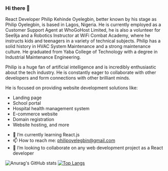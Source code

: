 ### Hi there 👋
React Developer Philip Kehinde Oyelegbin, better known by his stage as Philip Oyelegbin, is based in Lagos, Nigeria. He is currently employed as a Customer Support Agent at WhoGoHost Limited, he is also a volunteer for See9ja and a Robotics Instructor at WiFi Combat Academy, where he instructs kids and teenagers in a variety of technical subjects. Philip has a solid history in HVAC System Maintenance and a strong maintenance culture. He graduated from Yaba College of Technology with a degree in Industrial Maintenance Engineering.

Philip is a huge fan of artificial intelligence and is incredibly enthusiastic about the tech industry. He is constantly eager to collaborate with other developers and form connections with other brilliant minds.

He is focused on providing website development solutions like:
* Landing page
* School portal
* Hospital health management system
* E-commerce website
* Domain registration
* Website hosting, and more

- 🌱 I’m currently learning React.js
- 📫 How to reach me: philipoyelegbin@gmail.com
- 👯 I’m looking to collaborate on any web development project as a React developer

<!--
**PhilipOyelegbin/PhilipOyelegbin** is a ✨ _special_ ✨ repository because its `README.md` (this file) appears on your GitHub profile.

Here are some ideas to get you started:

- 🔭 I’m currently working on ...
- 🌱 I’m currently learning ...
- 👯 I’m looking to collaborate on ...
- 🤔 I’m looking for help with ...
- 💬 Ask me about ...
- 📫 How to reach me: ...
- 😄 Pronouns: ...
- ⚡ Fun fact: ...
-->

![Anurag's GitHub stats](https://github-readme-stats.vercel.app/api?username=philipoyelegbin&show_icons=true&theme=cobalt)
[![Top Langs](https://github-readme-stats.vercel.app/api/top-langs/?username=anuraghazra&layout=compact)](https://github.com/anuraghazra/github-readme-stats)
